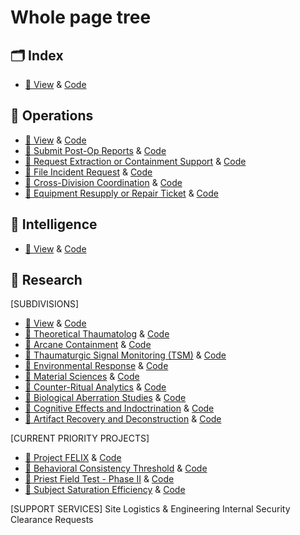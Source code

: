 # Whole page tree 

## 🗂 Index
- [📘 View](https://bodaga.github.io/Bodaga/) & [Code](https://github.com/Bodaga/Bodaga/blob/main/index.html)

## 🧩 Operations
- [📘 View](https://bodaga.github.io/Bodaga/operations.html) & [Code](operations.html)
- [📘 Submit Post-Op Reports](https://bodaga.github.io/Bodaga/post_op_report.html) & [Code](post_op_report.html)
- [📘 Request Extraction or Containment Support](https://bodaga.github.io/Bodaga/request_extraction.html) & [Code](request_extraction.html)
- [📘 File Incident Request](https://bodaga.github.io/Bodaga/file_incident.html) & [Code](file_incident.html)
- [📘 Cross-Division Coordination](https://bodaga.github.io/Bodaga/request_coordination.html) & [Code](request_coordination.html)
- [📘 Equipment Resupply or Repair Ticket](https://bodaga.github.io/Bodaga/equipment_resupply.html) & [Code](https://github.com/Bodaga/Bodaga/blob/main/equipment_resupply.html)
  

## 🧩 Intelligence
- [📘 View](https://bodaga.github.io/Bodaga/intelligence.html) & [Code](https://github.com/Bodaga/Bodaga/blob/main/intelligence.html)

## 🧩 Research
[SUBDIVISIONS]
- [📘 View](https://bodaga.github.io/Bodaga/research.html) & [Code](https://github.com/Bodaga/Bodaga/blob/main/research.html)
- [📘 Theoretical Thaumatolog](https://bodaga.github.io/Bodaga/theoretical_thaumatology.html) & [Code](https://github.com/Bodaga/Bodaga/blob/main/theoretical_thaumatology.html)
- [📘 Arcane Containment](https://bodaga.github.io/Bodaga/arcane_containment.html) & [Code](https://github.com/Bodaga/Bodaga/blob/main/arcane_containment.html)
- [📘 Thaumaturgic Signal Monitoring (TSM)](https://bodaga.github.io/Bodaga/thaumaturgic_signal_monitoring.html) & [Code](https://github.com/Bodaga/Bodaga/blob/main/thaumaturgic_signal_monitoring.html)
- [📘 Environmental Response](https://bodaga.github.io/Bodaga/environmental_response.html) & [Code](https://github.com/Bodaga/Bodaga/blob/main/environmental_response.html)
- [📘 Material Sciences](https://bodaga.github.io/Bodaga/material_sciences.html) & [Code](https://github.com/Bodaga/Bodaga/blob/main/material_sciences.html)
- [📘 Counter-Ritual Analytics](https://bodaga.github.io/Bodaga/counter_ritual_analytics.html) & [Code](https://github.com/Bodaga/Bodaga/blob/main/counter_ritual_analytics.html)
- [📘 Biological Aberration Studies](https://bodaga.github.io/Bodaga/biological_aberration_studies.html) & [Code](https://github.com/Bodaga/Bodaga/blob/main/biological_aberration_studies.html)
- [📘 Cognitive Effects and Indoctrination](https://bodaga.github.io/Bodaga/cognitive_effects.html) & [Code](https://github.com/Bodaga/Bodaga/blob/main/cognitive_effects.html)
- [📘 Artifact Recovery and Deconstruction](https://bodaga.github.io/Bodaga/artifact_recovery.html) & [Code](https://github.com/Bodaga/Bodaga/blob/main/artifact_recovery.html)

[CURRENT PRIORITY PROJECTS]
- [📘 Project FELIX](https://bodaga.github.io/Bodaga/project_felix.html) & [Code](https://github.com/Bodaga/Bodaga/blob/main/project_felix.html)
- [📘 Behavioral Consistency Threshold](https://bodaga.github.io/Bodaga/behavioral_threshold.html) & [Code](https://github.com/Bodaga/Bodaga/blob/main/behavioral_threshold.html)
- [📘 Priest Field Test - Phase II](https://bodaga.github.io/Bodaga/priest_field_test.html) & [Code](https://github.com/Bodaga/Bodaga/blob/main/priest_field_test.html)
- [📘 Subject Saturation Efficiency](https://bodaga.github.io/Bodaga/subject_saturation_efficiency.html) & [Code](https://github.com/Bodaga/Bodaga/blob/main/subject_saturation_efficiency.html)


[SUPPORT SERVICES]
Site Logistics & Engineering
Internal Security Clearance Requests

